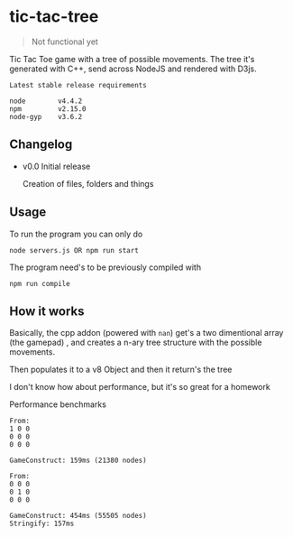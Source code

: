 # tic-tac-tree

> Not functional yet

Tic Tac Toe game with a tree of possible movements.
The tree it's generated with C++, send across NodeJS and rendered with D3js.

	Latest stable release requirements

	node		v4.4.2
	npm 		v2.15.0
	node-gyp	v3.6.2

## Changelog ##

- v0.0 Initial release

	Creation of files, folders and things

## Usage ##

To run the program you can only do 

	node servers.js OR npm run start

The program need's to be previously compiled with

	npm run compile

## How it works ##

Basically, the cpp addon (powered with `nan`) get's a two dimentional array (the gamepad) , and creates a n-ary tree structure with the possible movements.

Then populates it to a v8 Object and then it return's the tree

I don't know how about performance, but it's so great for a homework

Performance benchmarks

```
From:
1 0 0
0 0 0
0 0 0

GameConstruct: 159ms (21380 nodes)
```

```
From:
0 0 0
0 1 0
0 0 0

GameConstruct: 454ms (55505 nodes)
Stringify: 157ms

```